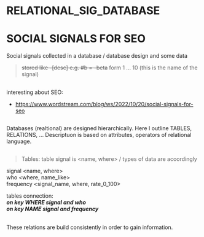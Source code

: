 # RELATIONAL_SIG_DATABASE
# SOCIAL SIGNALS FOR SEO
Social signals collected in a database / database design and some data

> ~~stored like -[desc] e.g. #b = -beta~~
> form 1 ... 10 (this is the name of the signal)

##
interesting about SEO:
- https://www.wordstream.com/blog/ws/2022/10/20/social-signals-for-seo

##
Databases (realtional) are designed hierarchically.
Here I outline TABLES, RELATIONS, ...
Descriptuon is based on attributes, operators of relational language.
##
>Tables: table signal is <name, where> / types of data are acoordingly

signal <name, where> <br>
who <where, name_like> <br>
frequency <signal_name, where, rate_0_100>

tables connection: 
<br>
***on key WHERE signal and who*** <br>
***on key NAME signal and frequency***

<br>
These relations are build consistently in order to gain information.
